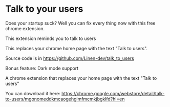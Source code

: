 # Talk to your users

Does your startup suck? Well you can fix every thing now with this free chrome extension.

This extension reminds you to talk to users

This replaces your chrome home page with the text "Talk to users".

Source code is in https://github.com/Linen-dev/talk_to_users

Bonus feature:
Dark mode support

A chrome extension that replaces your home page with the text "Talk to users"

You can download it here:
https://chrome.google.com/webstore/detail/talk-to-users/mgonomeddkmcaogehgimfmcmkjbgklfd?hl=en
